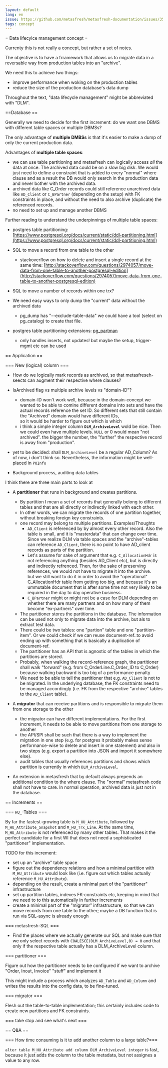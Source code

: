 ```yaml
---
layout: default
lang: en
issue: https://github.com/metasfresh/metasfresh-documentation/issues/35
tags: concept
---
```


= Data lifecylce management concept =

Currenty this is not really a concept, but rather a set of notes.

The objective is to have a frramework that allows us to migrate data in a reversable way from production tables into an "archive".

We need this to achieve two things:
* improve performance when woking on the production tables
* reduce the size of the production database's data dump

Throughout the text, "data lifecycle management" might be abbreviated with "DLM".

==Database ==

Generally we need to decide for the first increment: do we want one DBMS with different table spaces or multiple DBMSs?

The only advantage of **multiple DMBSs** is that it's easier to make a dump of only the current production data.

Advantages of **multiple table spaces**:
* we can use table partitioning and metasfresh can logically access *all* the data at once. 
The archived data could be on a slow big disk. 
We would just need to define a constraint that is added to every "normal" where clause and as a result the DB would only search in the production data and never bother with the archived data.
* archived data like C_Order records could still reference unarchived data like `AD_Client` or `C_BPartner` (depending on the setup) with FK constraints in place, and without the need to also archive (duplicate) the referenced records.
* no need to set up and manage another DBMS

Further reading to understand the underpinnings of multiple table spaces:

* postgres table partitioning: [https://www.postgresql.org/docs/current/static/ddl-partitioning.html](https://www.postgresql.org/docs/current/static/ddl-partitioning.html)
* SQL to move a record from one table to the other
  - stackoverflow on how to delete and insert a single record at the same time: [http://stackoverflow.com/questions/2974057/move-data-from-one-table-to-another-postgresql-edition](http://stackoverflow.com/questions/2974057/move-data-from-one-table-to-another-postgresql-edition)
* SQL to move a number of records within one trx?
* We need easy ways to only dump the "current" data without the archived data
  - pg_dump has "--exclude-table-data" we could have a tool (select on pg_catalog) to create that file.

* postgres table partitioning extensions: [pg_partman](https://github.com/keithf4/pg_partman) 
   - only handles inserts, not updates! but maybe the setup, trigger-mgmt etc can be used

== Application ==

=== New (logical) column ===

* How do we logically mark records as archived, so that metasfreseh-seects can augment their respective where clauses?
* IsArchived flag vs multiple archive levels vs "domain-ID"?
  - domain-ID won't work well, because in the domain-concept we wanted to be able to comine different domains into sets and have the actual records reference the set ID. So different sets that still contain the "Archived" domain would have different IDs,<br>
so it would be harder to figure out which is which  
  - i think a simple integer column **`DLM_ArchiveLevel`** wold be nice. Then we could even have multiple levels. `NULL` or 0 would mean "not archived". the bigger the number, the "further" the respective record is away from "production".
* yet to be decided: shall `DLM_ArchiveLevel` be a regular AD_Column? As of now, i don't think so. Nevertheless, the information might be well-placed in `POInfo`

* Background process, auditing data tables

I think there are three main parts to look at
* A **partitioner** that runs in background and creates partitions.<br>
  - By partition I mean a set of records that generally belong to different tables and that are all directly or indirectly linked with each other.<br>
  - In other words, we can migrate the records of one partition together, without breaking foreign key constraints.
  - one record may belong to multiple partitions. Examples/Thoughts
    - `AD_Client` is referenced by by almost every other record. Also the table is small, and it is "masterdata" that can change over time.<br>
Since we realize DLM via table spaces and the "archive"-tables can reference `AD_Client`, there is no point to have AD_client records as parts of the partition.
    - Let's assume for sake of argument that e.g. `C_AllocationHdr` is not referencing anything (besides AD_Client etc), but is directly and indirectly refrenced. Then, for the sake of preserving references, we would not have to migrate it into the archive.<br>
but we still want to do it in order to avoid the "operational" C_AllocationHdr table from getting too big, and because it's an ummutable document that is after some time not very likely to be required in the day to day operative business.
    - `C_BPartner` might or might not be a case for DLM depending on whether there are many partners and on how many of them become "ex-partners" over time.
  - The partitioner stores the partitions in the database. The information can be used not only to migrate data into the archive, but als to extract test data.
  - There could be two tables: one "partion" table and one "partition-item". Or we could check if we can reuse document-ref..to avoid ending up with something that is basically a duplication of document-ref.
  - The partitioner has an API that is agnostic of the tables in which the partitions are stored.
  - Probably, when walking the record-reference graph, the partitioner shall walk "forward" (e.g. from C_OrderLine.C_Order_ID to C_Order) because walking backward is too big of a performance penalty
  - We need to be able to tell the partitioner that e.g. `AD_Client` is not to be migrated. In the underlying database, the FK constraints need to be managed accordingly (i.e. FK from the respective "archive" tables to the `AD_Client` table).
  
* A **migrator** that can receive partitions and is responsible to migrate them from one storage to the other
  - the migrator can have different implementations. For the first increment, it needs to be able to move partitions from one storage to another
  - the API/SPI shall be such that there is a way to implement the migration in one step (e.g. for postgres it probably makes sense performance-wise to delete and insert in one statement) and also in two steps (e.g. export a partition into JSON and import it somewhere else).
  - audit tables that usually references partitions and shows which partition is currently in which `DLM_ArchiveLevel`.
  
* An extension in metasfresh that by default always prepends an additional condition to the where clause. The "normal" metasfresh code shall not have to care. In normal operation, archived data is just not in the database.

== Increments ==

=== `HU_`-Tables ===

By far the fastest-growing table is `M_HU_Attribute`, followed by `M_HU_Attribute_Snapshot` and `M_HU_Trx_Line`. At the same time, `M_HU_Attribute` is not referenced by many other tables.
That makes it the perfect candidate for a first WI that does not need a sophisticated "partitioner" implementation.
 
TODO for this increment:
* set up an "archive" table space
* figure out the dependency relations and how a minimal partition with `M_HU_Attribute` would look like (i.e. figure out which tables actually reference `M_HU_Attribute`).
* depending on the result, create a minimal part of the "partitioner" infrastructure
* set up partition tables, indexes FK-constraints etc, keeping in mind that we need to to this automatically in further increments
* create a minimal part of the "migrator" infrastructure, so that we can move records from one table to the other; maybe a DB function that is run via SQL-async is already enough

=== metasfresh-SQL ===

* Find the places where we actually generate our SQL and make sure that we only select records with `COALESCE(DLM_ArchiveLevel,0) = 0` and that only if the respective table actually has a DLM_ArchiveLevel column.

=== partitioner ===

Figure out how the partitioner needs to be configured if we want to archive "Order, Inout, Invoice" "stuff" and implement it

This might include a process which analyzes `AD_Table` and `AD_Column` and writes the results into the config data, to be fine-tuned.

=== migrator ===

Flesh out the table-to-table implementation; this certainly includes code to create new partitions and FK constraints.

=== take stop and see what's next ===

== Q&A ==

=== How time consuming is it to add another column to a large table?===

`alter table M_HU_Attribute add column DLM_ArchiveLevel integer` is fast, because it just adds the column to the table metadata, but not assignes a value to any row.

